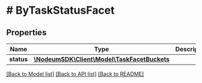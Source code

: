 # # ByTaskStatusFacet

## Properties

Name | Type | Description | Notes
------------ | ------------- | ------------- | -------------
**status** | [**\NodeumSDK\Client\Model\TaskFacetBuckets**](TaskFacetBuckets.md) |  | [optional] 

[[Back to Model list]](../../README.md#documentation-for-models) [[Back to API list]](../../README.md#documentation-for-api-endpoints) [[Back to README]](../../README.md)


